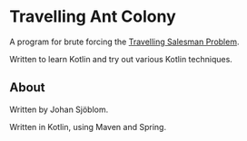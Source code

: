 # Travelling Ant Colony
A program for brute forcing the [Travelling Salesman Problem](https://en.wikipedia.org/wiki/Travelling_salesman_problem).

Written to learn Kotlin and try out various Kotlin techniques.


## About
Written by Johan Sjöblom.

Written in Kotlin, using Maven and Spring.
